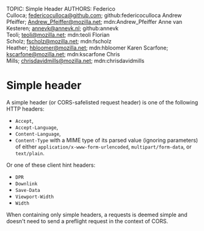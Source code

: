 TOPIC: Simple Header
AUTHORS: Federico Culloca; federicoculloca@github.com; github:federicoculloca
         Andrew Pfeiffer; Andrew_Pfeiffer@mozilla.net; mdn:Andrew_Pfeiffer
         Anne van Kesteren; annevk@annevk.nl; github:annevk
         Teoli; teoli@mozilla.net; mdn:teoli
         Florian Scholz; fscholz@mozilla.net; mdn:fscholz
         Heather; hbloomer@mozilla.net; mdn:hbloomer
         Karen Scarfone; kscarfone@mozilla.net; mdn:kscarfone
         Chris Mills; chrisdavidmills@mozilla.net; mdn:chrisdavidmills

# Simple header

A simple header (or CORS-safelisted request header) is one of the following HTTP headers:

- `Accept`,
- `Accept-Language`,
- `Content-Language`,
- `Content-Type` with a MIME type of its parsed value (ignoring parameters) of
either `application/x-www-form-urlencoded`, `multipart/form-data`, or `text/plain`.

Or one of these client hint headers:

- `DPR`
- `Downlink`
- `Save-Data`
- `Viewport-Width`
- `Width`

When containing only simple headers, a requests is deemed simple and doesn't need to
send a preflight request in the context of CORS.
